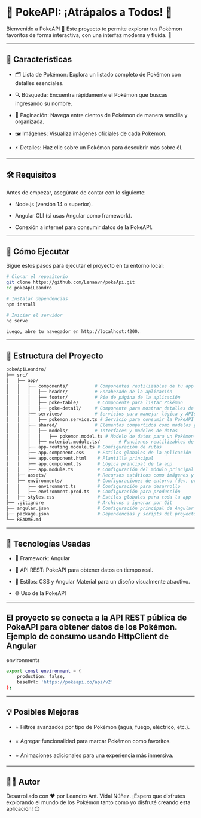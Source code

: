 # 📖 PokeAPI: ¡Atrápalos a Todos! 🐾

Bienvenido a PokeAPI 🌟 Este proyecto te permite explorar tus Pokémon favoritos de forma interactiva, con una interfaz moderna y fluida. 🚀

---

## 🎯 Características

- 🗂️ Lista de Pokémon: Explora un listado completo de Pokémon con detalles esenciales.

- 🔍 Búsqueda: Encuentra rápidamente el Pokémon que buscas ingresando su nombre.

- 🔄 Paginación: Navega entre cientos de Pokémon de manera sencilla y organizada.

- 🖼️ Imágenes: Visualiza imágenes oficiales de cada Pokémon.

- ⚡ Detalles: Haz clic sobre un Pokémon para descubrir más sobre él.

---

## 🛠️ Requisitos

Antes de empezar, asegúrate de contar con lo siguiente:

- Node.js (versión 14 o superior).

- Angular CLI (si usas Angular como framework).

- Conexión a internet para consumir datos de la PokeAPI.

---

## 🚀 Cómo Ejecutar

Sigue estos pasos para ejecutar el proyecto en tu entorno local:

```bash
# Clonar el repositorio
git clone https://github.com/Lenaavn/pokeApi.git
cd pokeApiLeandro

# Instalar dependencias
npm install

# Iniciar el servidor
ng serve

Luego, abre tu navegador en http://localhost:4200.
```
---

## 📂 Estructura del Proyecto

```bash
pokeApiLeandro/
├── src/
│   ├── app/
│   │   ├── components/          # Componentes reutilizables de tu app
│   │   │   ├── header/          # Encabezado de la aplicación
│   │   │   ├── footer/          # Pie de página de la aplicación
│   │   │   ├── poke-table/       # Componente para listar Pokémon
│   │   │   ├── poke-detail/     # Componente para mostrar detalles de un Pokémon
│   │   ├── services/            # Servicios para manejar lógica y APIs
│   │   │   ├── pokemon.service.ts # Servicio para consumir la PokeAPI
│   │   ├── shared/              # Elementos compartidos como modelos y utilidades
│   │   │   ├── models/          # Interfaces y modelos de datos
│   │   │   │   ├── pokemon.model.ts # Modelo de datos para un Pokémon
│   │   │   ├── material.module.ts/       # Funciones reutilizables de angular material
│   │   ├── app-routing.module.ts # Configuración de rutas
│   │   ├── app.component.css     # Estilos globales de la aplicación
│   │   ├── app.component.html    # Plantilla principal
│   │   ├── app.component.ts      # Lógica principal de la app
│   │   ├── app.module.ts         # Configuración del módulo principal
│   ├── assets/                   # Recursos estáticos como imágenes y estilos
│   ├── environments/             # Configuraciones de entorno (dev, prod)
│   │   ├── environment.ts        # Configuración para desarrollo
│   │   ├── environment.prod.ts   # Configuración para producción
│   ├── styles.css                # Estilos globales para toda la app
├── .gitignore                    # Archivos a ignorar por Git
├── angular.json                  # Configuración principal de Angular
├── package.json                  # Dependencias y scripts del proyecto
└── README.md
```
---

## 🔧 Tecnologías Usadas

- 🌟 Framework: Angular

- 💾 API REST: PokeAPI para obtener datos en tiempo real.

- 🎨 Estilos: CSS y Angular Material para un diseño visualmente atractivo.

- 🌐 Uso de la PokeAPI

---

## El proyecto se conecta a la API REST pública de PokeAPI para obtener datos de los Pokémon. Ejemplo de consumo usando HttpClient de Angular

environments

```bash
export const environment = {
    production: false,
    baseUrl: 'https://pokeapi.co/api/v2'
};
```
---

## 💡 Posibles Mejoras

- ⭐ Filtros avanzados por tipo de Pokémon (agua, fuego, eléctrico, etc.).

- ⭐ Agregar funcionalidad para marcar Pokémon como favoritos.

- ⭐ Animaciones adicionales para una experiencia más inmersiva.

---

## 🧙‍♂️ Autor

Desarrollado con ❤️ por Leandro Ant. Vidal Núñez. ¡Espero que disfrutes explorando el mundo de los Pokémon tanto como yo disfruté creando esta aplicación! 😊
